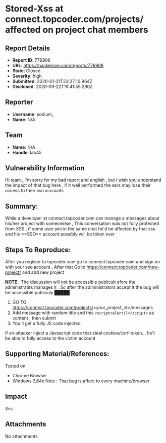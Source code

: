 # Stored-Xss at connect.topcoder.com/projects/ affected on project chat members

## Report Details
- **Report ID**: 779908
- **URL**: https://hackerone.com/reports/779908
- **State**: Closed
- **Severity**: high
- **Submitted**: 2020-01-21T23:27:10.964Z
- **Disclosed**: 2020-09-22T19:41:55.290Z

## Reporter
- **Username**: sodium_
- **Name**: N/A

## Team
- **Name**: N/A
- **Handle**: lab45

## Vulnerability Information
Hi team ,
I'm sorry for my bad report and english ,
but i wish you understand the impact of that bug here , if it well performed the sers may lose their access to their sso accounts 

## Summary:
While a developer at connect.topcoder.com can manage a messages about his/her project with someonelse ,
This conversation was not fully protected from XSS , if some user join in the same chat he'd be affected by that xss and his ==SSO== account possibly will be token over 

## Steps To Reproduce:
After you register to topcoder.com go to connect.topcoder.com and sign on with your sso account ,
After that Go to https://connect.topcoder.com/new-project/ and add new project

**NOTE** : The discussion will not be accessible publicult efore the administratirs manages it , So after the adiministrators accept it the bug will be accessible publiculy █████

  1. GO TO https://connect.topcoder.com/projects/<your_project_id>/messages
  2. Add message with random title and this `<script>alert()</script>` as content , then submit
  3. You'll get a fully JS code injected 

If an attacker inject a Javascript code that steal cookies/csrf-token... he'll be able to fully access to the victim account

## Supporting Material/References:
Tested on
* Chrome Browser .
* Windows 7_64x 
Note : That bug is affect to every machine/browser

## Impact

Xss

## Attachments
No attachments
